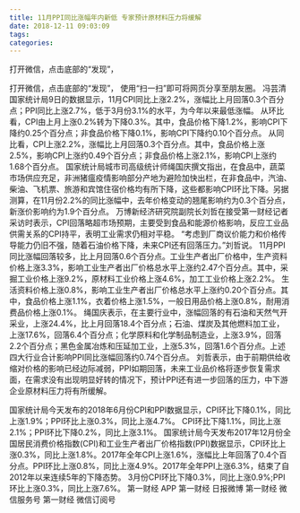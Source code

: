 ```yaml
---
title: 11月PPI同比涨幅年内新低 专家预计原材料压力将缓解
date: 2018-12-11 09:03:09
tags: 
categories: 
---
```

打开微信，点击底部的“发现”，
<!-- more -->
打开微信，点击底部的“发现”，
使用“扫一扫”即可将网页分享至朋友圈。
冯芸清
国家统计局9日的数据显示，11月CPI同比上涨2.2%，涨幅比上月回落0.3个百分点；PPI同比上涨2.7%，低于3月份3.1%的水平，为今年以来最低涨幅。
从环比看，CPI由上月上涨0.2%转为下降0.3%。其中，食品价格下降1.2%，影响CPI下降约0.25个百分点；非食品价格下降0.1%，影响CPI下降约0.10个百分点。
从同比看，CPI上涨2.2%，涨幅比上月回落0.3个百分点。其中，食品价格上涨2.5%，影响CPI上涨约0.49个百分点；非食品价格上涨2.1%，影响CPI上涨约1.68个百分点。
国家统计局城市司高级统计师绳国庆撰文指出，在食品中，蔬菜市场供应充足，非洲猪瘟疫情影响部分产地为避险加快出栏，在非食品中，汽油、柴油、飞机票、旅游和宾馆住宿价格均有所下降，这些都影响CPI环比下降。另据测算，在11月份2.2%的同比涨幅中，去年价格变动的翘尾影响约为0.3个百分点，新涨价影响约为1.9个百分点。
万博新经济研究院副院长刘哲在接受第一财经记者采访时表示，CPI回落略超市场预期，主要受到食品和能源价格影响，反应工业品供需关系的CPI持平，表明工业需求仍相对平稳。
“考虑到厂商议价能力和价格传导能力仍旧不强，随着石油价格下降，未来CPI还有回落压力。”刘哲说。
11月PPI同比涨幅回落较多，比上月回落0.6个百分点。工业生产者出厂价格中，生产资料价格上涨3.3%，影响工业生产者出厂价格总水平上涨约2.47个百分点。其中，采掘工业价格上涨9.2%，原材料工业价格上涨4.6%，加工工业价格上涨2.2%。
生活资料价格上涨0.8%，影响工业生产者出厂价格总水平上涨约0.20个百分点。其中，食品价格上涨1.1%，衣着价格上涨1.5%，一般日用品价格上涨0.8%，耐用消费品价格上涨0.1%。
绳国庆表示，在主要行业中，涨幅回落的有石油和天然气开采业，上涨24.4%，比上月回落18.4个百分点；石油、煤炭及其他燃料加工业，上涨17.6%，回落6.4个百分点；化学原料和化学制品制造业，上涨3.9%，回落2.2个百分点；黑色金属冶炼和压延加工业，上涨5.3%，回落1.6个百分点。上述四大行业合计影响PPI同比涨幅回落约0.74个百分点。
刘哲表示，由于前期供给收缩对价格的影响已经边际减弱，PPI如期回落，未来工业品价格将逐步恢复需求面，在需求没有出现明显好转的情况下，预计PPI还有进一步回落的压力，中下游企业原材料压力将有所缓解。
 
 
国家统计局今天发布的2018年6月份CPI和PPI数据显示，CPI环比下降0.1%，同比上涨1.9%；PPI环比上涨0.3%，同比上涨4.7%。
CPI环比下降1.1%，同比上涨2.1%；PPI环比下降0.2%，同比上涨3.1%。
国家统计局今天发布2017年12月份全国居民消费价格指数(CPI)和工业生产者出厂价格指数(PPI)数据显示，CPI环比上涨0.3%，同比上涨1.8%。2017年全年CPI上涨1.6%，涨幅比上年回落了0.4个百分点。PPI环比上涨0.8%，同比上涨4.9%。2017年全年PPI上涨6.3%，结束了自2012年以来连续5年的下降态势。
3月份CPI环比下降0.3%，同比上涨0.9%;PPI环比上涨0.3%，同比上涨7.6%。
第一财经
APP
第一财经
日报微博
第一财经
微信服务号
第一财经
微信订阅号
